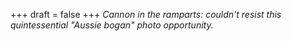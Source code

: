 
+++
draft = false
+++
_Cannon in the ramparts: couldn't resist this quintessential "Aussie bogan" photo opportunity._
